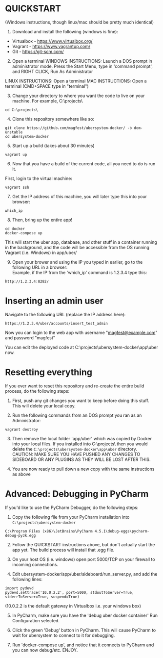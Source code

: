 QUICKSTART
======

(Windows instructions, though linux/mac should be pretty much identical)

1) Download and install the following (windows is fine):
- Virtualbox - https://www.virtualbox.org/
- Vagrant - https://www.vagrantup.com/
- Git - https://git-scm.com/

2) Open a terminal
WINDOWS INSTRUCTIONS: Launch a DOS prompt in administrator mode.
Press the Start Menu, type in 'command prompt', and RIGHT CLICK, Run As Administrator

LINUX INSTRUCTIONS: Open a terminal
MAC INSTRUCTIONS: Open a terminal (CMD+SPACE type in "terminal")

3) Change your directory to where you want the code to live on your machine. For example, C:\projects\

```
cd C:\projects\
```

4) Clone this repository somewhere like so:
```
git clone https://github.com/magfest/ubersystem-docker/ -b dom-unstable 
cd ubersystem-docker
```

5) Start up a build (takes about 30 minutes)

```
vagrant up
```

6) Now that you have a build of the current code, all you need to do is run it.

First, login to the virtual machine:
```
vagrant ssh
```

7) Get the IP address of this machine, you will later type this into your browser:
```
which_ip
```

8) Then, bring up the entire app!
```
cd docker
docker-compose up
```

This will start the uber app, database, and other stuff in a container running in the background, and the code will be accessible from the OS running Vagrant (i.e. Windows) in app/uber/

9) Open your brower and using the IP you typed in earlier, go to the following URL in a browser:  
Example, if the IP from the 'which_ip' command is 1.2.3.4 type this:
```
http://1.2.3.4:8282/
```

Inserting an admin user
======

Navigate to the following URL (replace the IP address here):

```
https://1.2.3.4/uber/accounts/insert_test_admin
```

Now you can login to the web app with username "magfest@example.com" and password "magfest"

You can edit the deployed code at C:\projects\ubersystem-docker\app\uber now.

Resetting everything
======

If you ever want to reset this repository and re-create the entire build process, do the following steps:

1) First, push any git changes you want to keep before doing this stuff.  This will delete your local copy.

2) Run the following commands from an DOS prompt you ran as an Administrator:
```
vagrant destroy
```

3) Then remove the local folder 'app/uber' which was copied by Docker into your local files. If you installed into
C:\projects\  then you would delete the ```C:\projects\ubersystem-docker\app\uber``` directory. CAUTION: MAKE SURE YOU 
HAVE PUSHED ANY CHANGES TO SIDEBOARD OR ANY PLUGINS AS THEY WILL BE LOST AFTER THIS.

4) You are now ready to pull down a new copy with the same instructions as above


Advanced: Debugging in PyCharm
=======

If you'd like to use the PyCharm Debugger, do the following steps:

1) Copy the following file from your PyCharm installation into ```C:\projects\ubersystem-docker```
```
C:\Program Files (x86)\JetBrains\PyCharm 4.5.1\debug-eggs\pycharm-debug-py3k.egg
```

2) Follow the QUICKSTART instructions above, but don't actually start the app yet.  The build process will install that .egg file.

3) On your host OS (i.e. windows) open port 5000/TCP on your firewall to incoming connections.

4) Edit ubersystem-docker/app/uber/sideboard/run_server.py, and add the following lines:
```
import pydevd
pydevd.settrace('10.0.2.2', port=5000, stdoutToServer=True, stderrToServer=True, suspend=True)
```
(10.0.2.2 is the default gateway in Virtualbox i.e. your windows box)

5) In PyCharm, make sure you have the 'debug uber docker container' Run Configuration selected.

6) Click the green 'Debug' button in PyCharm.  This will cause PyCharm to wait for ubersystem to connect to it for debugging.

7) Run 'docker-compose up', and notice that it connects to PyCharm and you can now debug/etc. ENJOY.
